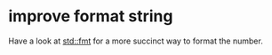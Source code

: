 # improve format string

Have a look at [std::fmt](https://doc.rust-lang.org/std/fmt/#width) for a more succinct way to format the number.
